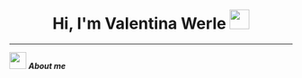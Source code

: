 <h1 align="center">
  <b>Hi, I'm Valentina Werle</b> <img src="https://media.giphy.com/media/hvRJCLFzcasrR4ia7z/giphy.gif" width="35">
</h1>

<hr>

<img src="https://media.giphy.com/media/ObNTw8Uzwy6KQ/giphy.gif" width="30px">&nbsp;***About me***
